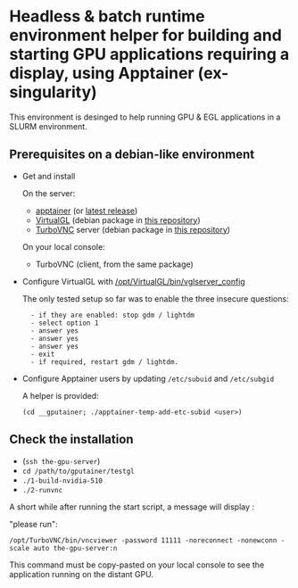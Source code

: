 
# Headless & batch runtime environment helper for building and starting GPU applications requiring a display, using Apptainer (ex-singularity)

This environment is desinged to help running GPU & EGL applications in a SLURM environment.

## Prerequisites on a debian-like environment

- Get and install

    On the server:

    - [apptainer](https://github.com/apptainer/apptainer/releases/download/v1.0.2/apptainer_1.0.2_amd64.deb) (or [latest release](https://github.com/apptainer/apptainer/releases))
    - [VirtualGL](https://www.virtualgl.org) (debian package in [this repository](__gputainer/debs))
    - [TurboVNC](https://www.turbovnc.org) server (debian package in [this repository](__gputainer/debs))

    On your local console:

    - TurboVNC (client, from the same package)

- Configure VirtualGL with [/opt/VirtualGL/bin/vglserver_config](https://rawcdn.githack.com/VirtualGL/virtualgl/3.0.1/doc/index.html#hd006)

    The only tested setup so far was to enable the three insecure questions:

        - if they are enabled: stop gdm / lightdm
        - select option 1
        - answer yes
        - answer yes
        - answer yes
        - exit
        - if required, restart gdm / lightdm.

- Configure Apptainer users by updating `/etc/subuid` and `/etc/subgid`

  A helper is provided:

  `(cd __gputainer; ./apptainer-temp-add-etc-subid <user>)`

## Check the installation

- (`ssh the-gpu-server`)
- `cd /path/to/gputainer/testgl`
- `./1-build-nvidia-510`
- `./2-runvnc`

A short while after running the start script, a message will display :

"please run":

`/opt/TurboVNC/bin/vncviewer -password 11111 -noreconnect -nonewconn -scale auto the-gpu-server:n`

This command must be copy-pasted on your local console to see the application running on the distant GPU.
